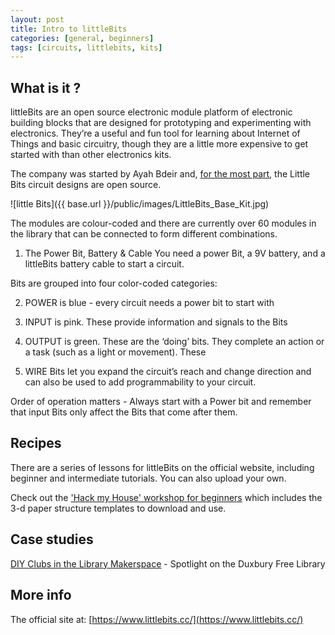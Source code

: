 ```yaml
---
layout: post
title: Intro to littleBits
categories: [general, beginners]
tags: [circuits, littlebits, kits]
---
```


## What is it ?
littleBits are an open source electronic module platform of electronic building blocks that are designed for prototyping and experimenting with electronics. They’re a useful and fun tool for learning about Internet of Things and basic circuitry, though they are a little more expensive to get started with than other electronics kits.

The company was started by Ayah Bdeir and, [for the most part](https://support.littlebits.cc/hc/en-us/articles/201479547-What-parts-of-littleBits-products-aren-t-Open-Source), the Little Bits circuit designs are open source.

![little Bits]({{ base.url }}/public/images/LittleBits_Base_Kit.jpg)

The modules are colour-coded and there are currently over 60 modules in the library that can be connected to form different combinations.

1. The Power Bit, Battery & Cable
You need a  power Bit, a 9V battery, and a littleBits battery cable to start a circuit.

Bits are grouped into four color-coded categories:

2. <span class ="blue">POWER</span> is blue - every circuit needs a power bit to start with

3. <span class ="pink">INPUT</span> is pink. These provide information and signals to the Bits

4. <span class ="green">OUTPUT</span> is green. These  are the ‘doing’ bits. They complete an action or a task (such as a light or movement). These

5. <span class ="orange">WIRE Bits</span> let you expand the circuit’s reach and change direction and can also be used to add programmability to your circuit.

Order of operation matters - Always start with a Power bit and remember that input Bits only affect the Bits that come after them.

## Recipes

There are a series of lessons for littleBits on the official website, including beginner and intermediate tutorials. You can also upload your own.

Check out the ['Hack my House' workshop for beginners](http://littlebits.cc/lessons/hack-my-house-workshop) which includes the 3-d paper structure templates to download and use.  


## Case studies
[DIY Clubs in the Library Makerspace](http://littlebits.cc/diy-clubs-in-the-library-makerspace) - Spotlight on the Duxbury Free Library

## More info
 The official site at: [https://www.littlebits.cc/](https://www.littlebits.cc/)
